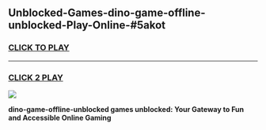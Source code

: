 
## Unblocked-Games-dino-game-offline-unblocked-Play-Online-#5akot
<h3>
<a href="https://premium.freeplayer.one?title=dino-game-offline-unblocked&ref=27F">CLICK TO PLAY</a></h3>
<hr>

<h3>
<a href="https://premium.freeplayer.one?title=dino-game-offline-unblocked&ref=27F">CLICK 2 PLAY</a>
  
</h3>

<a href="https://premium.freeplayer.one?title=dino-game-offline-unblocked&ref=27F"><img src="https://clearcache.store/games.png"></a>


**dino-game-offline-unblocked games unblocked: Your Gateway to Fun and Accessible Online Gaming**
